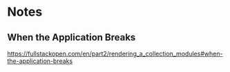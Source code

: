 # Notes
## When the Application Breaks
https://fullstackopen.com/en/part2/rendering_a_collection_modules#when-the-application-breaks
